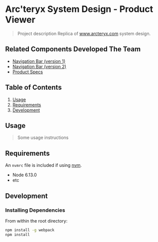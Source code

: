 # Arc'teryx System Design - Product Viewer

> Project description
Replica of www.arcteryx.com system design.



## Related Components Developed The Team 

  - [Navigation Bar (version 1)](https://github.com/caffeine-dependency/nav-bar-jj.git)
  - [Navigation Bar (version 2)](https://github.com/caffeine-dependency/smooth-jazzy.git)
  - [Product Specs](https://github.com/caffeine-dependency/ProductTechnicalSpecs.git)

## Table of Contents

1. [Usage](#Usage)
1. [Requirements](#requirements)
1. [Development](#development)

## Usage

> Some usage instructions

## Requirements

An `nvmrc` file is included if using [nvm](https://github.com/creationix/nvm).

- Node 6.13.0
- etc

## Development

### Installing Dependencies

From within the root directory:

```sh
npm install -g webpack
npm install
```

